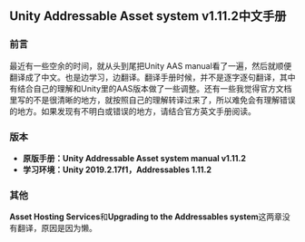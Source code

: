 ## Unity Addressable Asset system v1.11.2中文手册

### 前言

最近有一些空余的时间，就从头到尾把Unity AAS manual看了一遍，然后就顺便翻译成了中文。也是边学习，边翻译。翻译手册时候，并不是逐字逐句翻译，其中有结合自己的理解和Unity里的AAS版本做了一些调整。还有一些我觉得官方文档里写的不是很清晰的地方，就按照自己的理解转译过来了，所以难免会有理解错误的地方。如果发现有不明白或错误的地方，请结合官方英文手册阅读。

### 版本

- **原版手册：Unity Addressable Asset system manual v1.11.2**
- **学习环境：Unity  2019.2.17f1，Addressables 1.11.2**

### 其他

**Asset Hosting Services**和**Upgrading to the Addressables system**这两章没有翻译，原因是因为懒。





